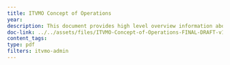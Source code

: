 ```yaml
---
title: ITVMO Concept of Operations
year: 
description: This document provides high level overview information about the purpose, governance, and operations of the IT Vendor Management Office (ITVMO)
doc-link: ../../assets/files/ITVMO-Concept-of-Operations-FINAL-DRAFT-v1.1-(5).pdf
content_tags: 
type: pdf
filters: itvmo-admin
---
```

